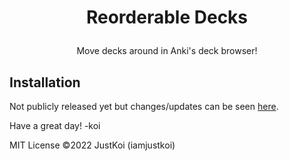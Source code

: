 # <p align="center">Reorderable Decks</p>

<p align="center">Move decks around in Anki's deck browser!</p>

## Installation

Not publicly released yet but changes/updates can be seen [here](https://github.com/iamjustkoi/ReorderableDecks/releases).

[//]: # (Install from [Anki-Web]&#40;https://ankiweb.net/shared/info/__ADDON_ID__&#41;  )

[//]: # (Or go to "Tools -> Add-ons -> Get Add-ons..." and paste these numbers in:)

[//]: # (> [__ADDON_ID__])

[//]: # (#### Bugs/Issues:)

[//]: # ()
[//]: # (Please post any issues or feedback you might have on [GitHub]&#40;https://github.com/iamjustkoi/ReorderableDecks/issues&#41;.)

[//]: # (<br></br>)

Have a great day! -koi

MIT License ©2022 JustKoi (iamjustkoi)
